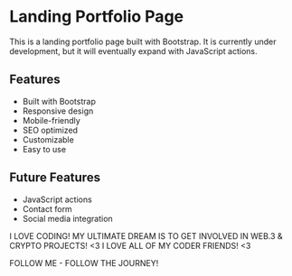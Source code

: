 # Landing Portfolio Page

This is a landing portfolio page built with Bootstrap. It is currently under development, but it will eventually expand with JavaScript actions.

## Features

* Built with Bootstrap
* Responsive design
* Mobile-friendly
* SEO optimized
* Customizable
* Easy to use

## Future Features

* JavaScript actions
* Contact form
* Social media integration

I LOVE CODING! MY ULTIMATE DREAM IS TO GET INVOLVED IN WEB.3 & CRYPTO PROJECTS! <3 I LOVE ALL OF MY CODER FRIENDS! <3

FOLLOW ME - FOLLOW THE JOURNEY!
